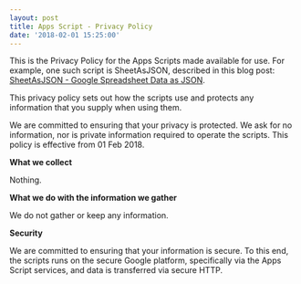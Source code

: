 ```yaml
---
layout: post
title: Apps Script - Privacy Policy
date: '2018-02-01 15:25:00'
---
```


This is the Privacy Policy for the Apps Scripts made available for use. For example, one such script is SheetAsJSON, described in this blog post: [SheetAsJSON - Google Spreadsheet Data as JSON](http://pipetree.com/qmacro/blog/2013/10/04/sheetasjson-google-spreadsheet-data-as-json/).

This privacy policy sets out how the scripts use and protects any information that you supply when using them.

We are committed to ensuring that your privacy is protected. We ask for no information, nor is private information required to operate the scripts. This policy is effective from 01 Feb 2018.

**What we collect**

Nothing.

**What we do with the information we gather**

We do not gather or keep any information.

**Security**

We are committed to ensuring that your information is secure. To this end, the scripts runs on the secure Google platform, specifically via the Apps Script services, and data is transferred via secure HTTP.
